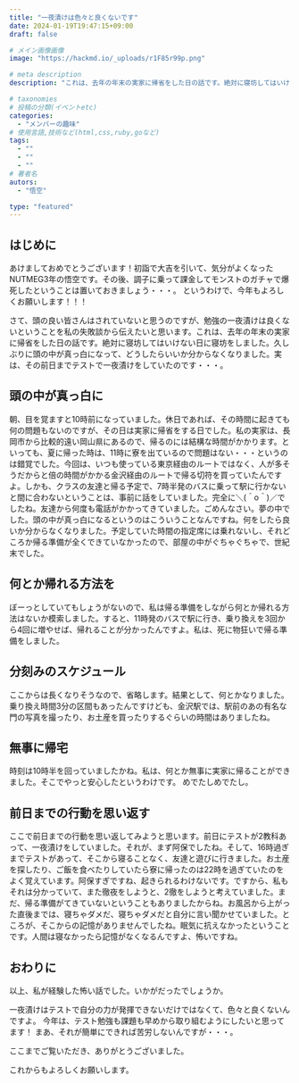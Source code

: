 ```yaml
---
title: "一夜漬けは色々と良くないです"
date: 2024-01-19T19:47:15+09:00
draft: false

# メイン画像画像
image: "https://hackmd.io/_uploads/r1F85r99p.png"

# meta description
description: "これは、去年の年末の実家に帰省をした日の話です。絶対に寝坊してはいけない日に寝坊をしました。久しぶりに頭の中が真っ白になって、どうしたらいいか分からなくなりました。実は、その前日までテストで一夜漬けをしていたのです・・・。"

# taxonomies
# 投稿の分類(イベントetc)
categories:
  - "メンバーの趣味"
# 使用言語,技術など(html,css,ruby,goなど)
tags:
  - ""
  - ""
  - ""
# 著者名
autors:
  - "悟空"

type: "featured"
---
```


## はじめに

あけましておめでとうございます！初詣で大吉を引いて、気分がよくなったNUTMEG3年の悟空です。その後、調子に乗って課金してモンストのガチャで爆死したということは置いておきましょう・・・。
というわけで、今年もよろしくお願いします！！！

さて、頭の良い皆さんはされていないと思うのですが、勉強の一夜漬けは良くないということを私の失敗談から伝えたいと思います。これは、去年の年末の実家に帰省をした日の話です。絶対に寝坊してはいけない日に寝坊をしました。久しぶりに頭の中が真っ白になって、どうしたらいいか分からなくなりました。実は、その前日までテストで一夜漬けをしていたのです・・・。

## 頭の中が真っ白に

朝、目を覚ますと10時前になっていました。休日であれば、その時間に起きても何の問題もないのですが、その日は実家に帰省をする日でした。私の実家は、長岡市から比較的遠い岡山県にあるので、帰るのには結構な時間がかかります。といっても、夏に帰った時は、11時に寮を出ているので問題はない・・・というのは錯覚でした。今回は、いつも使っている東京経由のルートではなく、人が多そうだからと倍の時間がかかる金沢経由のルートで帰る切符を買っていたんですよ。しかも、クラスの友達と帰る予定で、7時半発のバスに乗って駅に行かないと間に合わないということは、事前に話をしていました。完全に＼(＾o＾)／でしたね。友達から何度も電話がかかってきていました。ごめんなさい。夢の中でした。頭の中が真っ白になるというのはこういうことなんですね。何をしたら良いか分からなくなりました。予定していた時間の指定席には乗れないし、それどころか帰る準備が全くできていなかったので、部屋の中がぐちゃぐちゃで、世紀末でした。

## 何とか帰れる方法を

ぼーっとしていてもしょうがないので、私は帰る準備をしながら何とか帰れる方法はないか模索しました。すると、11時発のバスで駅に行き、乗り換えを3回から4回に増やせば、帰れることが分かったんですよ。私は、死に物狂いで帰る準備をしました。

## 分刻みのスケジュール

ここからは長くなりそうなので、省略します。結果として、何とかなりました。乗り換え時間3分の区間もあったんですけども、金沢駅では、駅前のあの有名な門の写真を撮ったり、お土産を買ったりするぐらいの時間はありましたね。

## 無事に帰宅

時刻は10時半を回っていましたかね。私は、何とか無事に実家に帰ることができました。そこでやっと安心したというわけです。
めでたしめでたし。

## 前日までの行動を思い返す

ここで前日までの行動を思い返してみようと思います。前日にテストが2教科あって、一夜漬けをしていました。それが、まず阿保でしたね。そして、16時過ぎまでテストがあって、そこから寝ることなく、友達と遊びに行きました。お土産を探したり、ご飯を食べたりしていたら寮に帰ったのは22時を過ぎていたのをよく覚えています。阿保すぎですね、起きられるわけないです。ですから、私もそれは分かっていて、また徹夜をしようと、2徹をしようと考えていました。まだ、帰る準備がてきていないということもありましたからね。お風呂から上がった直後までは、寝ちゃダメだ、寝ちゃダメだと自分に言い聞かせていました。ところが、そこからの記憶がありませんでしたね。眠気に抗えなかったということです。人間は寝なかったら記憶がなくなるんですよ、怖いですね。

## おわりに

以上、私が経験した怖い話でした。いかがだったでしょうか。

一夜漬けはテストで自分の力が発揮できないだけではなくて、色々と良くないんですよ。
今年は、テスト勉強も課題も早めから取り組むようにしたいと思ってます！
まあ、それが簡単にできれば苦労しないんですが・・・。

ここまでご覧いただき、ありがとうございました。

これからもよろしくお願いします。
